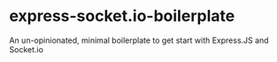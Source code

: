 # express-socket.io-boilerplate
An un-opinionated, minimal boilerplate to get start with Express.JS and Socket.io
